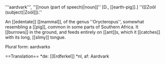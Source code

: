 '''aardvark''', ''[[noun (part of speech)|noun]]'' [D., [[earth-pig]].] ''([[Zoöl (subject)|Zo&ouml;l]]).''

An [[edentate]] [[mammal]], of the genus ''Orycteropus'', somewhat resembling a [[pig]], common in some parts of Southern Africa. It [[burrows]] in the ground, and feeds entirely on [[ant]]s, which it [[catches]] with its long, [[slimy]] tongue.

Plural form: aardvarks

==Translation==
*de: [[Erdferkel]]
*nl, af: Aardvark